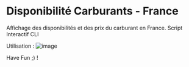# Disponibilité Carburants - France
Affichage des disponibilités et des prix du carburant en France.
Script Interactif CLI

Utilisation : ![image](https://user-images.githubusercontent.com/55196216/196660526-66e2889f-d056-4f31-8f29-7c9c7178c2be.png)

Have Fun ;) !

